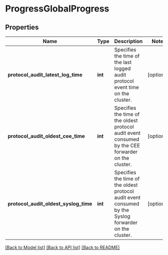 # ProgressGlobalProgress

## Properties
Name | Type | Description | Notes
------------ | ------------- | ------------- | -------------
**protocol_audit_latest_log_time** | **int** | Specifies the time of the last logged audit protocol event time on the cluster. | [optional] 
**protocol_audit_oldest_cee_time** | **int** | Specifies the time of the oldest protocol audit event consumed by the CEE forwarder on the cluster. | [optional] 
**protocol_audit_oldest_syslog_time** | **int** | Specifies the time of the oldest protocol audit event consumed by the Syslog forwarder on the cluster. | [optional] 

[[Back to Model list]](../README.md#documentation-for-models) [[Back to API list]](../README.md#documentation-for-api-endpoints) [[Back to README]](../README.md)


